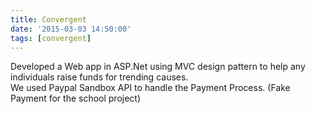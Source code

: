 ```yaml
---
title: Convergent
date: '2015-03-03 14:50:00'
tags: [convergent]
---
```



Developed a Web app in ASP.Net using MVC design pattern to help any individuals raise funds for trending causes.<br>
We used Paypal Sandbox API to handle the Payment Process. (Fake Payment for the school project)



